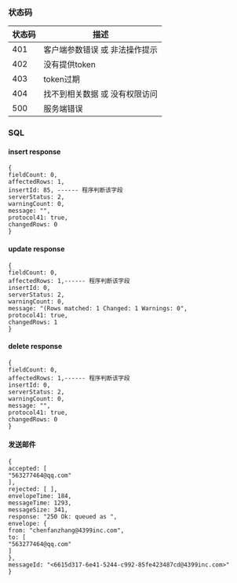 
### 状态码
|状态码|描述|
|--|--|
|401|客户端参数错误 或 非法操作提示|
|402|没有提供token|
|403|token过期|
|404|找不到相关数据 或 没有权限访问|
|500|服务端错误|

### SQL

#### insert response
```
{
fieldCount: 0,
affectedRows: 1,
insertId: 85, ------ 程序判断该字段
serverStatus: 2,
warningCount: 0,
message: "",
protocol41: true,
changedRows: 0
}
```


#### update response
```
{
fieldCount: 0,
affectedRows: 1,------ 程序判断该字段
insertId: 0,
serverStatus: 2,
warningCount: 0,
message: "(Rows matched: 1 Changed: 1 Warnings: 0",
protocol41: true,
changedRows: 1
}
```


#### delete response
```
{
fieldCount: 0,
affectedRows: 1,------ 程序判断该字段
insertId: 0,
serverStatus: 2,
warningCount: 0,
message: "",
protocol41: true,
changedRows: 0
}
```

#### 发送邮件
```
{
accepted: [
"563277464@qq.com"
],
rejected: [ ],
envelopeTime: 184,
messageTime: 1293,
messageSize: 341,
response: "250 Ok: queued as ",
envelope: {
from: "chenfanzhang@4399inc.com",
to: [
"563277464@qq.com"
]
},
messageId: "<6615d317-6e41-5244-c992-85fe423487cd@4399inc.com>"
}
```